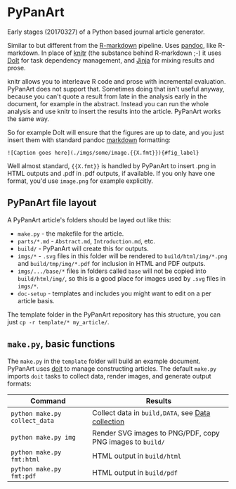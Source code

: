 # PyPanArt

Early stages (20170327) of a Python based journal article generator.

Similar to but different from the [R-markdown](http://rmarkdown.rstudio.com/)
pipeline.  Uses [pandoc](http://pandoc.org/), like R-markdown.  In place of
[knitr](https://yihui.name/knitr/) (the substance behind R-markdown ;-) it
uses [DoIt](http://pydoit.org/) for task dependency management, and
[Jinja](http://jinja.pocoo.org/) for mixing results and prose.

knitr allows you to interleave R code and prose with incremental evaluation.
PyPanArt does not support that.  Sometimes doing that isn't useful anyway,
because you can't quote a result from late in the analysis early in the document,
for example in the abstract. Instead you can run the whole analysis and use
knitr to insert the results into the article.  PyPanArt works the same way.

So for example DoIt will ensure that the figures are up to date, and you
just insert them with standard pandoc [markdown](http://daringfireball.net)
formatting:

    ![Caption goes here](./imgs/some/image.{{X.fmt}}){#fig_label}

Well almost standard, `{{X.fmt}}` is handled by PyPanArt to insert .png
in HTML outputs and .pdf in .pdf outputs, if available.  If you only have
one format, you'd use `image.png` for example explicitly.

## PyPanArt file layout
A PyPanArt article's folders should be layed out like this:

 - `make.py` - the makefile for the article.
 - `parts/*.md` - `Abstract.md`, `Introduction.md`, etc.
 - `build/` - PyPanArt will create this for outputs.
 - `imgs/*` - `.svg` files in this folder will be rendered to
   `build/html/img/*.png` and `build/tmp/img/*.pdf` for inclusion
   in HTML and PDF outputs.
 - `imgs/.../base/*` files in folders called `base` will not be copied
   into `build/html/img/`, so this is a good place for images used by
   `.svg` files in `imgs/*`.
 - `doc-setup` - templates and includes you might want to edit on a
   per article basis.


The template folder in the PyPanArt repository has this structure, you
can just `cp -r template/* my_article/`.

## `make.py`, basic functions
The `make.py` in the `template` folder will build an example document.
PyPanArt uses [doit](http://pydoit.org/) to manage constructing articles.
The default `make.py` imports `doit` tasks to collect data, render images,
and generate output formats:

Command | Results
--- | ---
`python make.py collect_data` | Collect data in `build,DATA`, see [Data collection](#data-collection)
`python make.py img` | Render SVG images to PNG/PDF, copy PNG images to `build/`
`python make.py fmt:html` | HTML output in `build/html`
`python make.py fmt:pdf` | HTML output in `build/pdf`

